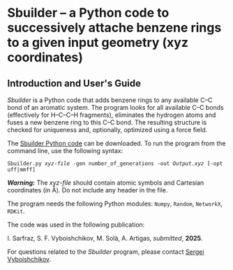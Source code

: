 <h1> Sbuilder &ndash; a Python code to successively attache benzene rings to a given input geometry (xyz coordinates) </h1>

<h2>Introduction and User's Guide</h2>

<p><i>Sbuilder</i> is a Python code that adds benzene rings to any available C&ndash;C bond of an aromatic system. 
The program looks for all available C&ndash;C bonds (effectively for H&ndash;C&ndash;C&ndash;H fragments), eliminates
the hydrogen atoms and fuses a new benzene ring to this C&ndash;C bond. The resulting structure is checked for 
uniqueness and, optionally, optimized using a force field.

<p> The <a href="https://github.com/vyboishchikov/Sbuilder/blob/main/SBuilder.py">Sbuilder Python code</a> can be downloaded.
To run the program from the command line, use the following syntax:</p>
<code>Sbuilder.py <i>xyz-file</i> -gen number_of_generations -out <i>Output.xyz</i> [-opt uff|mmff]</code>

<p><i><b>Warning:</b></i> The <i>xyz-file</i> should contain atomic symbols and Cartesian coordinates (in &#8491;). 
Do not include any header in the file.</p>

<p> The program needs the following Python modules: <code>Numpy</code>, <code>Random</code>, <code>NetworkX</code>, <code>RDKit</code>.

<p>The code was used in the following publication:<br>
<p>I. Sarfraz, S. F. Vyboishchikov, M. Sol&agrave;, A. Artigas, <i>submitted</i>, <b>2025</b>.

<p>For questions related to the <i>Sbuilder</i> program, please contact
<a href="mailto:vyboishchikov@googlemail.com">Sergei Vyboishchikov</a>.</p>
</body>
</html>
